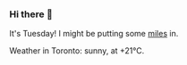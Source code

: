 ### Hi there :wave:

It's Tuesday! I might be putting some [miles](https://www.strava.com/athletes/889963) in.

Weather in Toronto: sunny, at +21°C.
